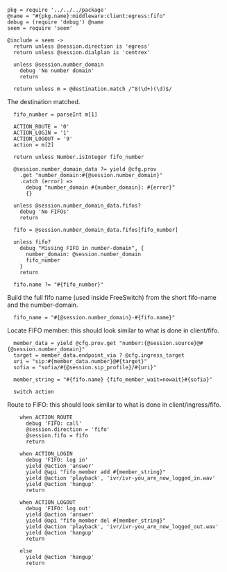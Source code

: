     pkg = require '../../../package'
    @name = "#{pkg.name}:middleware:client:egress:fifo"
    debug = (require 'debug') @name
    seem = require 'seem'

    @include = seem ->
      return unless @session.direction is 'egress'
      return unless @session.dialplan is 'centrex'

      unless @session.number_domain
        debug 'No number domain'
        return

      return unless m = @destination.match /^8(\d+)(\d)$/

The destination matched.

      fifo_number = parseInt m[1]

      ACTION_ROUTE = '0'
      ACTION_LOGIN = '1'
      ACTION_LOGOUT = '9'
      action = m[2]

      return unless Number.isInteger fifo_number

      @session.number_domain_data ?= yield @cfg.prov
        .get "number_domain:#{@session.number_domain}"
        .catch (error) =>
          debug "number_domain #{number_domain}: #{error}"
          {}

      unless @session.number_domain_data.fifos?
        debug 'No FIFOs'
        return

      fifo = @session.number_domain_data.fifos[fifo_number]

      unless fifo?
        debug "Missing FIFO in number-domain", {
          number_domain: @session.number_domain
          fifo_number
        }
        return

      fifo.name ?= "#{fifo_number}"

Build the full fifo name (used inside FreeSwitch) from the short fifo-name and the number-domain.

      fifo_name = "#{@session.number_domain}-#{fifo.name}"

Locate FIFO member: this should look similar to what is done in client/fifo.

      member_data = yield @cfg.prov.get "number:{@session.source}@#{@session.number_domain}"
      target = member_data.endpoint_via ? @cfg.ingress_target
      uri = "sip:#{member_data.number}@#{target}"
      sofia = "sofia/#{@session.sip_profile}/#{uri}"

      member_string = "#{fifo.name} {fifo_member_wait=nowait}#{sofia}"

      switch action

Route to FIFO: this should look similar to what is done in client/ingress/fifo.

        when ACTION_ROUTE
          debug 'FIFO: call'
          @session.direction = 'fifo'
          @session.fifo = fifo
          return

        when ACTION_LOGIN
          debug 'FIFO: log in'
          yield @action 'answer'
          yield @api "fifo_member add #{member_string}"
          yield @action 'playback', 'ivr/ivr-you_are_now_logged_in.wav'
          yield @action 'hangup'
          return

        when ACTION_LOGOUT
          debug 'FIFO: log out'
          yield @action 'answer'
          yield @api "fifo_member del #{member_string}"
          yield @action 'playback', 'ivr/ivr-you_are_now_logged_out.wav'
          yield @action 'hangup'
          return

        else
          yield @action 'hangup'
          return
